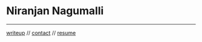# Niranjan Nagumalli  
---------



 [writeup](https://niranjannagumalli.github.io/bandit_level6_writeup/index.html)  //  [contact](https://niranjannagumalli.github.io/contact)  // [resume](https://niranjannagumalli.github.io/markdown-portfolio)
